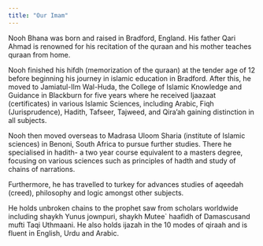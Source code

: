 ```yaml
---
title: "Our Imam"
---
```

Nooh Bhana was born and raised in Bradford, England. His father Qari Ahmad is renowned for his recitation of the quraan and his mother teaches quraan from home.

Nooh finished his hifdh (memorization of the quraan) at the tender age of 12 before beginning his journey in islamic education in Bradford. After this, he moved to Jamiatul-Ilm Wal-Huda, the College of Islamic Knowledge and Guidance in Blackburn for five years where he received Ijaazaat (certificates) in various Islamic Sciences, including Arabic, Fiqh (Jurisprudence), Hadith, Tafseer, Tajweed, and Qira’ah gaining distinction in all subjects.

Nooh then moved overseas to Madrasa Uloom Sharia (institute of Islamic sciences) in Benoni, South Africa to pursue further studies. There he specialised in hadith- a two year course equivalent to a masters degree, focusing on various sciences such as principles of hadth and study of chains of narrations.

Furthermore, he has travelled to turkey for advances studies of aqeedah (creed), philosophy and logic amongst other subjects.

He holds unbroken chains to the prophet saw from scholars worldwide including shaykh Yunus jownpuri, shaykh Mutee` haafidh of Damascusand mufti Taqi Uthmaani. He also holds ijazah in the 10 modes of qiraah and is fluent in English, Urdu and Arabic.
